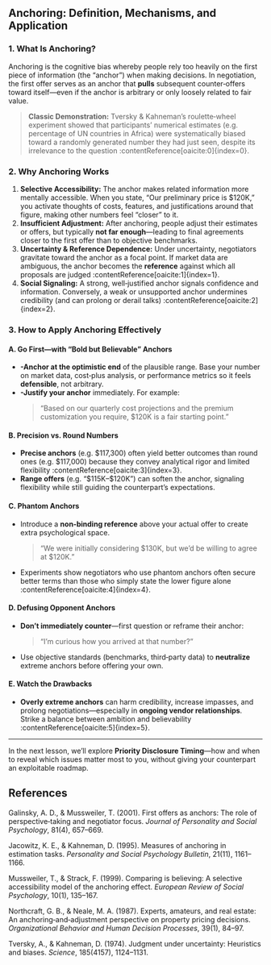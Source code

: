 ## Anchoring: Definition, Mechanisms, and Application

### 1. What Is Anchoring?  
Anchoring is the cognitive bias whereby people rely too heavily on the first piece of information (the “anchor”) when making decisions. In negotiation, the first offer serves as an anchor that **pulls** subsequent counter‐offers toward itself—even if the anchor is arbitrary or only loosely related to fair value.  
> **Classic Demonstration:** Tversky & Kahneman’s roulette‐wheel experiment showed that participants’ numerical estimates (e.g. percentage of UN countries in Africa) were systematically biased toward a randomly generated number they had just seen, despite its irrelevance to the question :contentReference[oaicite:0]{index=0}.

### 2. Why Anchoring Works  
1. **Selective Accessibility:** The anchor makes related information more mentally accessible. When you state, “Our preliminary price is \$120K,” you activate thoughts of costs, features, and justifications around that figure, making other numbers feel “closer” to it.  
2. **Insufficient Adjustment:** After anchoring, people adjust their estimates or offers, but typically **not far enough**—leading to final agreements closer to the first offer than to objective benchmarks.  
3. **Uncertainty & Reference Dependence:** Under uncertainty, negotiators gravitate toward the anchor as a focal point. If market data are ambiguous, the anchor becomes the **reference** against which all proposals are judged :contentReference[oaicite:1]{index=1}.  
4. **Social Signaling:** A strong, well‐justified anchor signals confidence and information. Conversely, a weak or unsupported anchor undermines credibility (and can prolong or derail talks) :contentReference[oaicite:2]{index=2}.

### 3. How to Apply Anchoring Effectively  
#### A. Go First—with “Bold but Believable” Anchors  
- **-Anchor at the optimistic end** of the plausible range. Base your number on market data, cost‐plus analysis, or performance metrics so it feels **defensible**, not arbitrary.  
- **-Justify your anchor** immediately. For example:  
  > “Based on our quarterly cost projections and the premium customization you require, \$120K is a fair starting point.”  

#### B. Precision vs. Round Numbers  
- **Precise anchors** (e.g. \$117,300) often yield better outcomes than round ones (e.g. \$117,000) because they convey analytical rigor and limited flexibility :contentReference[oaicite:3]{index=3}.  
- **Range offers** (e.g. “\$115K–\$120K”) can soften the anchor, signaling flexibility while still guiding the counterpart’s expectations.  

#### C. Phantom Anchors  
- Introduce a **non‐binding reference** above your actual offer to create extra psychological space.  
  > “We were initially considering \$130K, but we’d be willing to agree at \$120K.”  
- Experiments show negotiators who use phantom anchors often secure better terms than those who simply state the lower figure alone :contentReference[oaicite:4]{index=4}.

#### D. Defusing Opponent Anchors  
- **Don’t immediately counter**—first question or reframe their anchor:  
  > “I’m curious how you arrived at that number?”  
- Use objective standards (benchmarks, third‐party data) to **neutralize** extreme anchors before offering your own.  

#### E. Watch the Drawbacks  
- **Overly extreme anchors** can harm credibility, increase impasses, and prolong negotiations—especially in **ongoing vendor relationships**. Strike a balance between ambition and believability :contentReference[oaicite:5]{index=5}.  

---

In the next lesson, we’ll explore **Priority Disclosure Timing**—how and when to reveal which issues matter most to you, without giving your counterpart an exploitable roadmap.  

## References

Galinsky, A. D., & Mussweiler, T. (2001). First offers as anchors: The role of perspective‑taking and negotiator focus. *Journal of Personality and Social Psychology*, 81(4), 657–669.

Jacowitz, K. E., & Kahneman, D. (1995). Measures of anchoring in estimation tasks. *Personality and Social Psychology Bulletin*, 21(11), 1161–1166.

Mussweiler, T., & Strack, F. (1999). Comparing is believing: A selective accessibility model of the anchoring effect. *European Review of Social Psychology*, 10(1), 135–167.

Northcraft, G. B., & Neale, M. A. (1987). Experts, amateurs, and real estate: An anchoring‑and‑adjustment perspective on property pricing decisions. *Organizational Behavior and Human Decision Processes*, 39(1), 84–97.

Tversky, A., & Kahneman, D. (1974). Judgment under uncertainty: Heuristics and biases. *Science*, 185(4157), 1124–1131.
